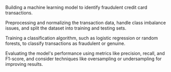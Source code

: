 Building a machine learning model to identify fraudulent credit card
transactions.

Preprocessing and normalizing the transaction data, handle class
imbalance issues, and split the dataset into training and testing sets.

Training a classification algorithm, such as logistic regression or random
forests, to classify transactions as fraudulent or genuine.

Evaluating the model's performance using metrics like precision, recall,
and F1-score, and consider techniques like oversampling or
undersampling for improving results.
